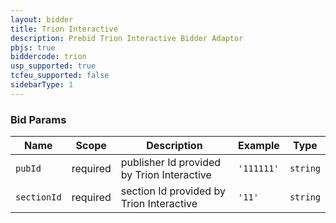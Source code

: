 ```yaml
---
layout: bidder
title: Trion Interactive
description: Prebid Trion Interactive Bidder Adaptor
pbjs: true
biddercode: trion
usp_supported: true
tcfeu_supported: false
sidebarType: 1
---
```




### Bid Params


| Name        | Scope    | Description                                | Example                             | Type     |
|-------------|----------|--------------------------------------------|-------------------------------------|----------|
| `pubId`     | required | publisher Id provided by Trion Interactive | `'111111'`                          | `string` |
| `sectionId` | required | section Id provided by Trion Interactive   | `'11'`                              | `string` |
